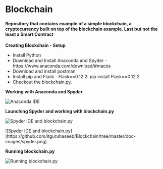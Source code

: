 # Blockchain
<h4>Repository that contains example of a simple blockchain, a cryptocurrency built on top of the blockchain example. Last but not the least a Smart Contract</h4>

<p><b>Creating Blockchain - Setup</b></p>
<p><ul>
<li> Install Python </li>
<li> Download and Install Anaconda and Spyder - https://www.anaconda.com/download/#macos</li>
<li> Download and install postman </li>
<li> Install pip and Flask - Flask==0.12.2: pip install Flask==0.12.2
<li> Checkout the blockchain.py.
</ul></p>

<p><b>Working with Anaconda and Spyder</b></p>
<p><img src="https://github.com/itguruhaseeb/Blockchain/tree/master/doc-images/anaconda.png" title="Anaconda IDE"/></p>

<p><b>Launching Spyder and working with blockchain.py</b></p>
<p><img src="https://github.com/itguruhaseeb/Blockchain/tree/master/doc-images/spyder.png" title="Spyder IDE and blockchain.py"/></p>
![Spyder IDE and blockchain.py](https://github.com/itguruhaseeb/Blockchain/tree/master/doc-images/spyder.png)


<p><b>Running blockchain.py</b></p>
<p><img src="https://github.com/itguruhaseeb/Blockchain/tree/master/doc-images/run-blockchain.png" title="Running blockchain.py"/></p>

